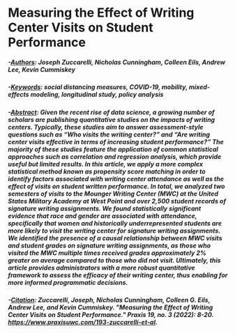 # Measuring the Effect of Writing Center Visits on Student Performance

##### -<ins>Authors</ins>: Joseph Zuccarelli, Nicholas Cunningham, Colleen Eils, Andrew Lee, Kevin Cummiskey
##### -<ins>Keywords</ins>: social distancing measures, COVID-19, mobility, mixed-effects modeling, longitudinal study, policy analysis
##### -<ins>Abstract</ins>: Given the recent rise of data science, a growing number of scholars are publishing quantitative studies on the impacts of writing centers. Typically, these studies aim to answer assessment-style questions such as “Who visits the writing center?” and “Are writing center visits effective in terms of increasing student performance?” The majority of these studies feature the application of common statistical approaches such as correlation and regression analysis, which provide useful but limited results. In this article, we apply a more complex statistical method known as propensity score matching in order to identify factors associated with writing center attendance as well as the effect of visits on student written performance. In total, we analyzed two semesters of visits to the Mounger Writing Center (MWC) at the United States Military Academy at West Point and over 2,500 student records of signature writing assignments. We found statistically significant evidence that race and gender are associated with attendance, specifically that women and historically underrepresented students are more likely to visit the writing center for signature writing assignments. We identified the presence of a causal relationship between MWC visits and student grades on signature writing assignments, as those who visited the MWC multiple times received grades approximately 2% greater on average compared to those who did not visit. Ultimately, this article provides administrators with a more robust quantitative framework to assess the efficacy of their writing center, thus enabling for more informed programmatic decisions. 
##### -<ins>Citation</ins>: Zuccarelli, Joseph, Nicholas Cunningham, Colleen G. Eils, Andrew Lee, and Kevin Cummiskey. "Measuring the Effect of Writing Center Visits on Student Performance." *Praxis* 19, no. 3 (2022): 8-20. https://www.praxisuwc.com/193-zuccarelli-et-al.
